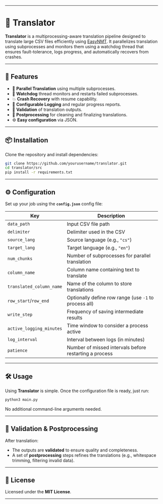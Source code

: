 
---

# 📘 Translator

**Translator** is a multiprocessing-aware translation pipeline designed to translate large CSV files efficiently using [EasyNMT](https://github.com/UKPLab/EasyNMT). It parallelizes translation using subprocesses and monitors them using a watchdog thread that ensures fault-tolerance, logs progress, and automatically recovers from crashes.

---

## 🚀 Features

* 🔁 **Parallel Translation** using multiple subprocesses.
* 🧠 **Watchdog** thread monitors and restarts failed subprocesses.
* 💥 **Crash Recovery** with resume capability.
* 📝 **Configurable Logging** and regular progress reports.
* 🧪 **Validation** of translation outputs.
* 🧹 **Postprocessing** for cleaning and finalizing translations.
* ⚙️ **Easy configuration** via JSON.

---

## 📦 Installation

Clone the repository and install dependencies:

```bash
git clone https://github.com/yourusername/translator.git
cd translator/src
pip install -r requirements.txt
```

---

## ⚙️ Configuration

Set up your job using the __`config.json`__ config file:

| Key                      | Description                                            |
| ------------------------ | ------------------------------------------------------ |
| `data_path`              | Input CSV file path                                    |
| `delimiter`              | Delimiter used in the CSV                              |
| `source_lang`            | Source language (e.g., `"cs"`)                         |
| `target_lang`            | Target language (e.g., `"en"`)                         |
| `num_chunks`             | Number of subprocesses for parallel translation        |
| `column_name`            | Column name containing text to translate               |
| `translated_column_name` | Name of the column to store translations               |
| `row_start`/`row_end`    | Optionally define row range (use `-1` to process all)  |
| `write_step`             | Frequency of saving intermediate results               |
| `active_logging_minutes` | Time window to consider a process active               |
| `log_interval`           | Interval between logs (in minutes)                     |
| `patience`               | Number of missed intervals before restarting a process |

---

## 🛠️ Usage

Using **Translator** is simple. Once the configuration file is ready, just run:

```bash
python3 main.py
```

No additional command-line arguments needed.

---

## 🧪 Validation & Postprocessing

After translation:

* The outputs are **validated** to ensure quality and completeness.
* A set of **postprocessing** steps refines the translations (e.g., whitespace trimming, filtering invalid data).

---

## 📝 License

Licensed under the **MIT License**.

---
